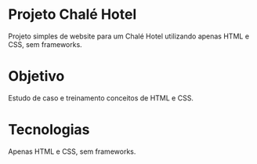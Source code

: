 # Projeto Chalé Hotel

Projeto simples de website para um Chalé Hotel utilizando apenas HTML e CSS, sem frameworks.

# Objetivo

Estudo de caso e treinamento conceitos de HTML e CSS.

# Tecnologias

Apenas HTML e CSS, sem frameworks.
